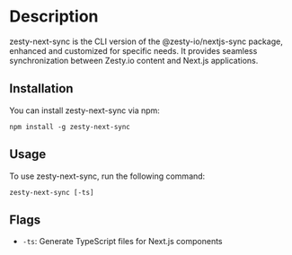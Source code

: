 # Description

zesty-next-sync is the CLI version of the @zesty-io/nextjs-sync package, enhanced and customized for specific needs. It provides seamless synchronization between Zesty.io content and Next.js applications.

## Installation

You can install zesty-next-sync via npm:

```
npm install -g zesty-next-sync
```

## Usage

To use zesty-next-sync, run the following command:

```
zesty-next-sync [-ts]
```

## Flags

- `-ts`: Generate TypeScript files for Next.js components
